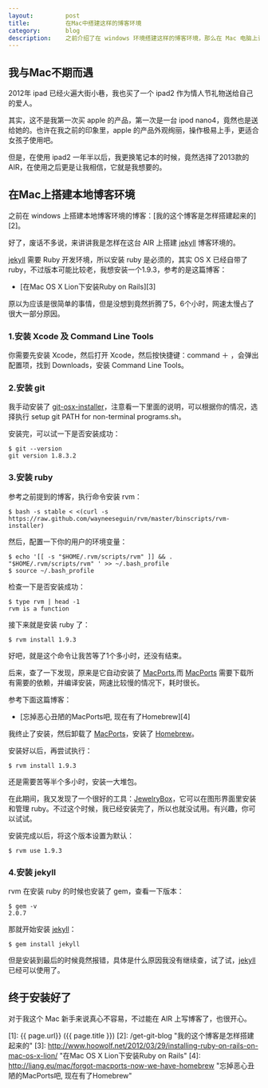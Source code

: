 ```yaml
---
layout:         post
title:          在Mac中搭建这样的博客环境
category:       blog
description:    之前介绍了在 windows 环境搭建这样的博客环境，那么在 Mac 电脑上该怎么做呢？
---
```


## 我与Mac不期而遇

2012年 ipad 已经火遍大街小巷，我也买了一个 ipad2 作为情人节礼物送给自己的爱人。

其实，这不是我第一次买 apple 的产品，第一次是一台 ipod nano4，竟然也是送给她的。也许在我之前的印象里，apple 的产品外观绚丽，操作极易上手，更适合女孩子使用吧。

但是，在使用 ipad2 一年半以后，我更换笔记本的时候，竟然选择了2013款的 AIR，在使用之后更是让我相信，它就是我想要的。

## 在Mac上搭建本地博客环境

之前在 windows 上搭建本地博客环境的博客：[我的这个博客是怎样搭建起来的][2]。

好了，废话不多说，来讲讲我是怎样在这台 AIR 上搭建 [jekyll][] 博客环境的。

[jekyll][] 需要 Ruby 开发环境，所以安装 ruby 是必须的，其实 OS X 已经自带了ruby，不过版本可能比较老，我想安装一个1.9.3，参考的是这篇博客：

* [在Mac OS X Lion下安装Ruby on Rails][3]

原以为应该是很简单的事情，但是没想到竟然折腾了5，6个小时，网速太慢占了很大一部分原因。

### 1.安装 Xcode 及 Command Line Tools

你需要先安装 Xcode，然后打开 Xcode，然后按快捷键：command ＋ ，会弹出配置项，找到  Downloads，安装 Command Line Tools。

### 2.安装 git

我手动安装了 [git-osx-installer][]，注意看一下里面的说明，可以根据你的情况，选择执行 setup git PATH for non-terminal programs.sh。

安装完，可以试一下是否安装成功：

    $ git --version
    git version 1.8.3.2

### 3.安装 ruby

参考之前提到的博客，执行命令安装 rvm：

	$ bash -s stable < <(curl -s https://raw.github.com/wayneeseguin/rvm/master/binscripts/rvm-installer)

然后，配置一下你的用户的环境变量：

	$ echo '[[ -s "$HOME/.rvm/scripts/rvm" ]] && . "$HOME/.rvm/scripts/rvm" ' >> ~/.bash_profile
	$ source ~/.bash_profile
	
检查一下是否安装成功：

	$ type rvm | head -1
	rvm is a function
	
接下来就是安装 ruby 了：

	$ rvm install 1.9.3

好吧，就是这个命令让我苦等了1个多小时，还没有结束。

后来，查了一下发现，原来是它自动安装了 [MacPorts][],而 [MacPorts][] 需要下载所有需要的依赖，并编译安装，网速比较慢的情况下，耗时很长。

参考下面这篇博客：

* [忘掉恶心丑陋的MacPorts吧, 现在有了Homebrew][4]

我终止了安装，然后卸载了 [MacPorts][]，安装了 [Homebrew][]。

安装好以后，再尝试执行：

	$ rvm install 1.9.3

还是需要苦等半个多小时，安装一大堆包。

在此期间，我又发现了一个很好的工具：[JewelryBox][]，它可以在图形界面里安装和管理 ruby。不过这个时候，我已经安装完了，所以也就没试用。有兴趣，你可以试试。

安装完成以后，将这个版本设置为默认：

	$ rvm use 1.9.3

### 4.安装 jekyll 

rvm 在安装 ruby 的时候也安装了 gem，查看一下版本：

	$ gem -v
	2.0.7

那就开始安装 [jekyll][]：

	$ gem install jekyll
	
但是安装到最后的时候竟然报错，具体是什么原因我没有继续查，试了试，[jekyll][] 已经可以使用了。

## 终于安装好了

对于我这个 Mac 新手来说真心不容易，不过能在 AIR 上写博客了，也很开心。

[jekyll]:       http://jekyllrb.com/                                    "jekyll"
[git-osx-installer]:       https://code.google.com/p/git-osx-installer/                                     "git-osx-installer"
[MacPorts]:       http://www.macports.org/install.php                                     "MacPorts"
[Homebrew]:       http://brew.sh/                                     "Homebrew"
[JewelryBox]:       http://jewelrybox.unfiniti.com］/                                     "JewelryBox"
[1]:            {{ page.url}}                                           ({{ page.title }})
[2]:            /get-git-blog             "我的这个博客是怎样搭建起来的"
[3]:				http://www.hoowolf.net/2012/03/29/installing-ruby-on-rails-on-mac-os-x-lion/	"在Mac OS X Lion下安装Ruby on Rails"
[4]:            http://liang.eu/mac/forgot-macports-now-we-have-homebrew             "忘掉恶心丑陋的MacPorts吧, 现在有了Homebrew"